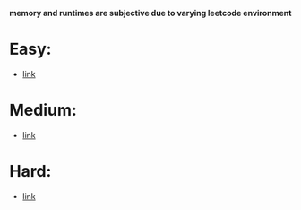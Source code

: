 **memory and runtimes are subjective due to varying leetcode environment**

# Easy:
* [link](1-easy/readme.md)

# Medium:
* [link](2-medium/readme.md)

# Hard:
* [link](3-hard/readme.md)